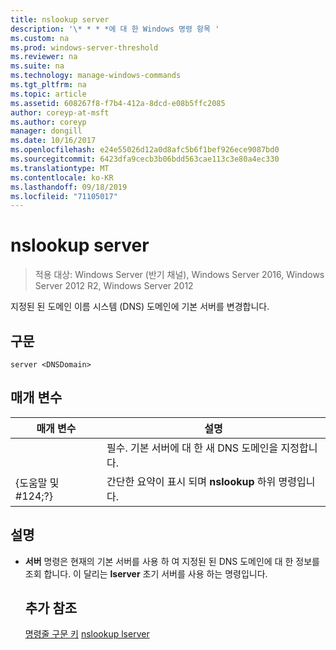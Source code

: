 ```yaml
---
title: nslookup server
description: '\* * * *에 대 한 Windows 명령 항목 '
ms.custom: na
ms.prod: windows-server-threshold
ms.reviewer: na
ms.suite: na
ms.technology: manage-windows-commands
ms.tgt_pltfrm: na
ms.topic: article
ms.assetid: 608267f8-f7b4-412a-8dcd-e08b5ffc2085
author: coreyp-at-msft
ms.author: coreyp
manager: dongill
ms.date: 10/16/2017
ms.openlocfilehash: e24e55026d12a0d8afc5b6f1bef926ece9087bd0
ms.sourcegitcommit: 6423dfa9cecb3b06bdd563cae113c3e80a4ec330
ms.translationtype: MT
ms.contentlocale: ko-KR
ms.lasthandoff: 09/18/2019
ms.locfileid: "71105017"
---
```

# <a name="nslookup-server"></a>nslookup server

>적용 대상: Windows Server (반기 채널), Windows Server 2016, Windows Server 2012 R2, Windows Server 2012

지정된 된 도메인 이름 시스템 (DNS) 도메인에 기본 서버를 변경합니다.
## <a name="syntax"></a>구문
```
server <DNSDomain>
```
## <a name="parameters"></a>매개 변수

|    매개 변수    |                          설명                           |
|-----------------|----------------------------------------------------------------|
|   <DNSDomain>   | 필수. 기본 서버에 대 한 새 DNS 도메인을 지정합니다. |
| {도움말 및 #124;?} |     간단한 요약이 표시 되며 **nslookup** 하위 명령입니다.      |

## <a name="remarks"></a>설명
- **서버** 명령은 현재의 기본 서버를 사용 하 여 지정된 된 DNS 도메인에 대 한 정보를 조회 합니다. 이 달리는 **lserver** 초기 서버를 사용 하는 명령입니다.
  ## <a name="additional-references"></a>추가 참조
  [명령줄 구문 키](command-line-syntax-key.md)
  [nslookup lserver](nslookup-lserver.md)
